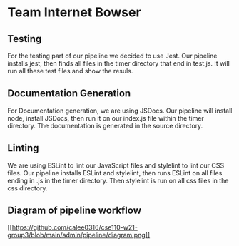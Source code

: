 # Team Internet Bowser

## Testing
For the testing part of our pipeline we decided to use Jest. Our pipeline installs jest, then finds all files in the timer directory that end in test.js. It will run all these test files and show the resuls.

## Documentation Generation
For Documentation generation, we are using JSDocs. Our pipeline will install node, install JSDocs, then run it on our index.js file within the timer directory. The documentation is generated in the source directory. 

## Linting
We are using ESLint to lint our JavaScript files and stylelint to lint our CSS files. Our pipeline installs ESLint and stylelint, then runs ESLint on all files ending in .js in the timer directory. Then stylelint is run on all css files in the css directory.


## Diagram of pipeline workflow
[[https://github.com/calee0316/cse110-w21-group3/blob/main/admin/pipeline/diagram.png]]